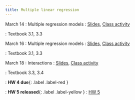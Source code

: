 ```yaml
---
title: Multiple linear regression
---
```


March 14
: Multiple regression models
  : [Slides](https://sta112-s22.github.io/slides/lecture_19.html), [Class activity](https://sta112-s22.github.io/class_activities/ca_lecture_19.html)

: Textbook 3.1, 3.3

March 16
: Multiple regression models
  : [Slides](https://sta112-s22.github.io/slides/lecture_20.html), [Class activity](https://sta112-s22.github.io/class_activities/ca_lecture_20.html)

: Textbook 3.1, 3.3

March 18
: Interactions
  : [Slides](https://sta112-s22.github.io/slides/lecture_21.html), [Class activity](https://sta112-s22.github.io/class_activities/ca_lecture_21.html)

: Textbook 3.3, 3.4

: **HW 4 due**{: .label .label-red }

: **HW 5 released**{: .label .label-yellow }
  : [HW 5](https://sta112-s22.github.io/homework/homework_5.html)